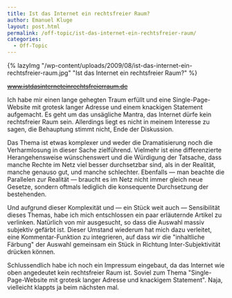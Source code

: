 ```yaml
---
title: Ist das Internet ein rechtsfreier Raum?
author: Emanuel Kluge
layout: post.html
permalink: /off-topic/ist-das-internet-ein-rechtsfreier-raum/
categories:
  - Off-Topic
---
```


{% lazyImg "/wp-content/uploads/2009/08/ist-das-internet-ein-rechtsfreier-raum.jpg" "Ist das Internet ein rechtsfreier Raum?" %}

<del datetime="2012-03-25T13:48:07+00:00">www.istdasinterneteinrechtsfreierraum.de</del>

Ich habe mir einen lange gehegten Traum erfüllt und eine Single-Page-Website mit grotesk langer Adresse und einem knackigen Statement aufgemacht. Es geht um das unsägliche Mantra, das Internet dürfe kein rechtsfreier Raum sein. Allerdings liegt es nicht in meinem Interesse zu sagen, die Behauptung stimmt nicht, Ende der Diskussion.

Das Thema ist etwas komplexer und weder die Dramatisierung noch die Verharmlosung in dieser Sache zielführend. Vielmehr ist eine differenzierte Herangehensweise wünschenswert und die Würdigung der Tatsache, dass manche Rechte im Netz viel besser durchsetzbar sind, als in der Realität, manche genauso gut, und manche schlechter. Ebenfalls &mdash; man beachte die Parallelen zur Realität &mdash; braucht es im Netz nicht immer gleich neue Gesetze, sondern oftmals lediglich die konsequente Durchsetzung der bestehenden.

Und aufgrund dieser Komplexität und &mdash; ein Stück weit auch &mdash; Sensibilität dieses Themas, habe ich mich entschlossen ein paar erläuternde Artikel zu verlinken. Natürlich von mir ausgesucht, so dass die Auswahl massiv subjektiv gefärbt ist. Dieser Umstand wiederum hat mich dazu verleitet, eine Kommentar-Funktion zu integrieren, auf dass wir die "inhaltliche Färbung" der Auswahl gemeinsam ein Stück in Richtung Inter-Subjektivität drücken können.

Schlussendlich habe ich noch ein Impressum eingebaut, da das Internet wie oben angedeutet kein rechtsfreier Raum ist. Soviel zum Thema "Single-Page-Website mit grotesk langer Adresse und knackigem Statement". Naja, vielleicht klappts ja beim nächsten mal.
